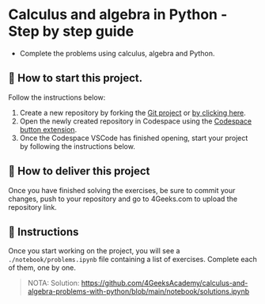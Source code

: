 <!--hide-->
# Calculus and algebra in Python - Step by step guide
<!--endhide-->

- Complete the problems using calculus, algebra and Python.

## 🌱  How to start this project.

Follow the instructions below:

1. Create a new repository by forking the [Git project](https://github.com/4GeeksAcademy/calculus-and-algebra-problems-with-python) or [by clicking here](https://github.com/4GeeksAcademy/calculus-and-algebra-problems-with-python/fork).
2. Open the newly created repository in Codespace using the [Codespace button extension](https://docs.github.com/en/codespaces/developing-in-codespaces/creating-a-codespace-for-a-repository#creating-a-codespace-for-a-repository).
3. Once the Codespace VSCode has finished opening, start your project by following the instructions below.

## 🚛 How to deliver this project

Once you have finished solving the exercises, be sure to commit your changes, push to your repository and go to 4Geeks.com to upload the repository link.

## 📝 Instructions

Once you start working on the project, you will see a `./notebook/problems.ipynb` file containing a list of exercises. Complete each of them, one by one.

> NOTA: Solution: https://github.com/4GeeksAcademy/calculus-and-algebra-problems-with-python/blob/main/notebook/solutions.ipynb